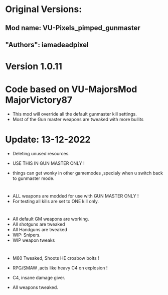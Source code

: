 # Original Versions:
## Mod name: VU-Pixels_pimped_gunmaster
## "Authors": iamadeadpixel

# Version 1.0.11
# Code based on VU-MajorsMod MajorVictory87
- This mod will override all the default gunmaster kill settings.
- Most of the Gun master weapons are tweaked with more bullits
#
# Update: 13-12-2022
- Deleting unused resources.

- USE THIS IN GUN MASTER ONLY !
- things can get wonky in other gamemodes ,specialy when u switch back to gunmaster mode.
#
- ALL weapons are modded for use with GUN MASTER ONLY !
- For testing all kills are set to ONE kill only.
#
- All default GM weapons are working.
- All shotguns are tweaked
- All Handguns are tweaked
- WIP: Snipers.
- WIP weapon tweaks
#
- M60 Tweaked, Shoots HE crosbow bolts !
- RPG/SMAW ,acts like heavy C4 on explosion !
- C4, insane damage giver.

- All weapons tweaked.
